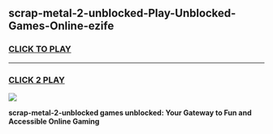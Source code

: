 
## scrap-metal-2-unblocked-Play-Unblocked-Games-Online-ezife
<h3>
<a href="https://premium76.site?title=scrap-metal-2-unblocked&ref=25A">CLICK TO PLAY</a></h3>
<hr>

<h3>
<a href="https://premium76.site?title=scrap-metal-2-unblocked&ref=25A">CLICK 2 PLAY</a>
  
</h3>

<a href="https://premium76.site?title=scrap-metal-2-unblocked&ref=25A"><img src="https://clearcache.store/games.png"></a>


**scrap-metal-2-unblocked games unblocked: Your Gateway to Fun and Accessible Online Gaming**
